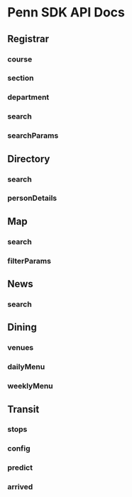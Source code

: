 # Penn SDK API Docs

## Registrar

### course

### section

### department

### search

### searchParams


## Directory

### search

### personDetails


## Map

### search

### filterParams


## News

### search


## Dining

### venues

### dailyMenu

### weeklyMenu


## Transit

### stops

### config

### predict

### arrived
